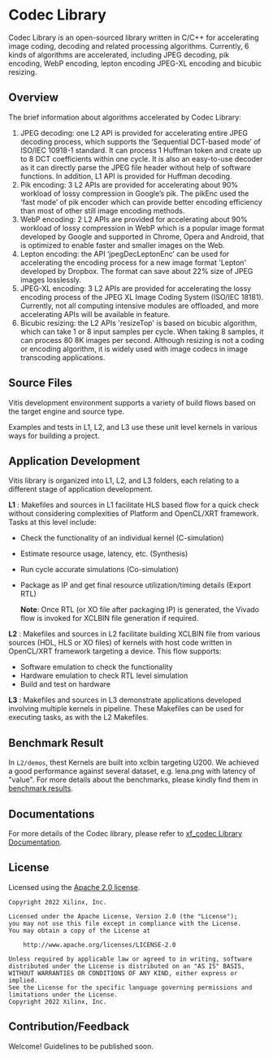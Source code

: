 # Codec Library

Codec Library is an open-sourced library written in C/C++ for accelerating image coding, decoding and related processing algorithms. Currently, 6 kinds of algorithms are accelerated, including JPEG decoding, pik encoding, WebP encoding, lepton encoding JPEG-XL encoding and bicubic resizing.

## Overview

The brief information about algorithms accelerated by Codec Library:

1. JPEG decoding: one L2 API is provided for accelerating entire JPEG decoding process, which supports the ‘Sequential DCT-based mode’ of ISO/IEC 10918-1 standard. It can process 1 Huffman token and create up to 8 DCT coefficients within one cycle. It is also an easy-to-use decoder as it can directly parse the JPEG file header without help of software functions. In addition, L1 API is provided for Huffman decoding.
2. Pik encoding: 3 L2 APIs are provided for accelerating about 90% workload of lossy compression in Google’s pik. The pikEnc used the ‘fast mode’ of pik encoder which can provide better encoding efficiency than most of other still image encoding methods.
3. WebP encoding: 2 L2 APIs are provided for accelerating about 90% workload of lossy compression in WebP which is a popular image format developed by Google and supported in Chrome, Opera and Android, that is optimized to enable faster and smaller images on the Web.
4. Lepton encoding: the API ‘jpegDecLeptonEnc’ can be used for accelerating the encoding process for a new image format 'Lepton' developed by Dropbox. The format can save about 22% size of JPEG images losslessly.
5. JPEG-XL encoding: 3 L2 APIs are provided for accelerating the lossy encoding process of the JPEG XL Image Coding System (ISO/IEC 18181). Currently, not all computing intensive modules are offloaded, and more accelerating APIs will be available in feature.
6. Bicubic resizing: the L2 APIs 'resizeTop' is based on bicubic algorithm, which can take 1 or 8 input samples per cycle. When taking 8 samples, it can process 80 8K images per second. Although resizing is not a coding or encoding algorithm, it is widely used with image codecs in image transcoding applications.

## Source Files

Vitis development environment supports a variety of build flows based on the target engine and source type.

Examples and tests in L1, L2, and L3 use these unit level kernels in various ways for building a project.

## Application Development
Vitis library is organized into L1, L2, and L3 folders, each relating to a different stage of application development.

**L1** :
      Makefiles and sources in L1 facilitate HLS based flow for a quick check without considering complexities of Platform and OpenCL/XRT framework. Tasks at this level include:

* Check the functionality of an individual kernel (C-simulation)
* Estimate resource usage, latency, etc. (Synthesis)
* Run cycle accurate simulations (Co-simulation)
* Package as IP and get final resource utilization/timing details (Export RTL)
       
	**Note**:  Once RTL (or XO file after packaging IP) is generated, the Vivado flow is invoked for XCLBIN file generation if required.

**L2** :
       Makefiles and sources in L2 facilitate building XCLBIN file from various sources (HDL, HLS or XO files) of kernels with host code written in OpenCL/XRT framework targeting a device. This flow supports:

* Software emulation to check the functionality
* Hardware emulation to check RTL level simulation
* Build and test on hardware

**L3** :
       Makefiles and sources in L3 demonstrate applications developed involving multiple kernels in pipeline. These Makefiles can be used for executing tasks, as with the L2 Makefiles.

## Benchmark Result

In `L2/demos`, thest Kernels are built into xclbin targeting U200. We achieved a good performance against several dataset, e.g. lena.png with latency of "value". For more details about the benchmarks, please kindly find them in [benchmark results](https://docs.xilinx.com/r/en-US/Vitis_Libraries/codec/benchmark.html).

## Documentations

For more details of the Codec library, please refer to [xf_codec Library Documentation](https://docs.xilinx.com/r/en-US/Vitis_Libraries/codec/index.html).

## License

Licensed using the [Apache 2.0 license](https://www.apache.org/licenses/LICENSE-2.0).

    Copyright 2022 Xilinx, Inc.
    
    Licensed under the Apache License, Version 2.0 (the "License");
    you may not use this file except in compliance with the License.
    You may obtain a copy of the License at
    
        http://www.apache.org/licenses/LICENSE-2.0
    
    Unless required by applicable law or agreed to in writing, software
    distributed under the License is distributed on an "AS IS" BASIS,
    WITHOUT WARRANTIES OR CONDITIONS OF ANY KIND, either express or implied.
    See the License for the specific language governing permissions and
    limitations under the License.
    Copyright 2022 Xilinx, Inc.

## Contribution/Feedback

Welcome! Guidelines to be published soon.


